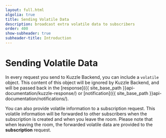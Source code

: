 ```yaml
---
layout: full.html
algolia: true
title: Sending Volatile Data
description: broadcast extra volatile data to subscribers
order: 400
show-subheader: true
subheader-title: Introduction
---
```


# Sending Volatile Data

In every request you send to Kuzzle Backend, you can include a `volatile` object.
This content of this object will be ignored by Kuzzle Backend, and will be passed back in the [response]({{ site_base_path }}api-documentation/kuzzle-response/) or [notification]({{ site_base_path }}api-documentation/notifications/).

You can also provide volatile information to a subscription request.
This volatile information will be forwarded to other subscribers when the subscription is created
and when you leave the room. Please note that when leaving the room,
the forwarded volatile data are provided to the **subscription** request.
